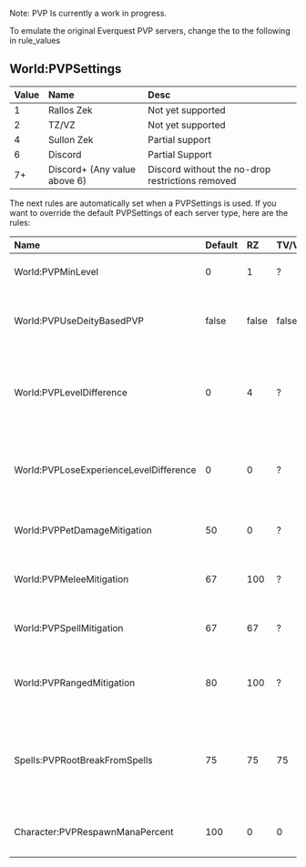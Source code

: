 Note: PVP Is currently a work in progress.

To emulate the original Everquest PVP servers, change the to the following in rule_values

## World:PVPSettings

|Value|Name|Desc|
|:--|:--|:--|
|1|Rallos Zek|Not yet supported|
|2|TZ/VZ|Not yet supported|
|4|Sullon Zek|Partial support|
|6|Discord|Partial Support|
|7+|Discord+ (Any value above 6)|Discord without the no-drop restrictions removed|


The next rules are automatically set when a PVPSettings is used. If you want to override the default PVPSettings of each server type, here are the rules:

|Name|Default|RZ|TV/VZ|SZ|Description
|:--|:--|:--|:--|:--|:--|
|World:PVPMinLevel|0|1|?|6|minimum level pvp is enabled
|World:PVPUseDeityBasedPVP|false|false|false|true|use deity based pvp alignment (agnostic is neutral)
|World:PVPLevelDifference|0|4|?|6|players with a difference greater than value will not be attackable
|World:PVPLoseExperienceLevelDifference|0|0|?|5|players lose experience if killed by a player within level difference
|World:PVPPetDamageMitigation|50|0|?|?|pet damage is mitigated by this amount
|World:PVPMeleeMitigation|67|100|?|?|melee is mitigated by this amount
|World:PVPSpellMitigation|67|67|?|?|spells are mitigated by this amount
|World:PVPRangedMitigation|80|100|?|?|ranged attacks are mitigated by this amount
|Spells:PVPRootBreakFromSpells|75|75|75|75|Chance for root to break when cast on by a client (20% more than native root)
|Character:PVPRespawnManaPercent|100|0|0|0|Percent of mana to respawn with
```
